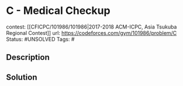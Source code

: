 # C - Medical Checkup

contest: [[CFICPC/101986/101986|2017-2018 ACM-ICPC, Asia Tsukuba Regional Contest]]
url: https://codeforces.com/gym/101986/problem/C
Status: #UNSOLVED
Tags: #

## Description

## Solution

